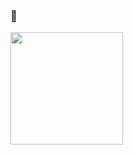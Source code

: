### 👋
<div>
<a href="https://discord.gg/lendz">
 <img height="180em" src="https://github-readme-stats.vercel.app/api?username=notimee&show_icons=true&theme=dracula&include_all_commits=true&count_private=true"/>
</div>
